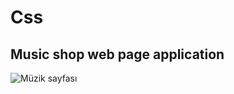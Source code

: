 # Css
## Music shop web page application
![Müzik sayfası](https://github.com/minaaa77/Css/blob/master/SayfaTasar%C4%B1mlar%C4%B1.png)
